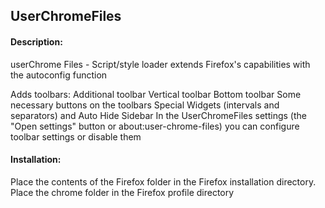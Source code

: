 
## UserChromeFiles 

#### Description:
userChrome Files - Script/style loader extends Firefox's capabilities with the autoconfig function

Adds toolbars:
Additional toolbar
Vertical toolbar
Bottom toolbar
Some necessary buttons on the toolbars
Special Widgets (intervals and separators) and Auto Hide Sidebar
In the UserChromeFiles settings (the "Open settings" button or about:user-chrome-files)
you can configure toolbar settings or disable them

#### Installation:
Place the contents of the Firefox folder in the Firefox installation directory.
Place the chrome folder in the Firefox profile directory
